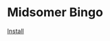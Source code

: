 # Midsomer Bingo

[Install](itms-services://?action=download-manifest&url=https://hippmatthew.github.io/Midsomer-Bingo/manifest.plist)
